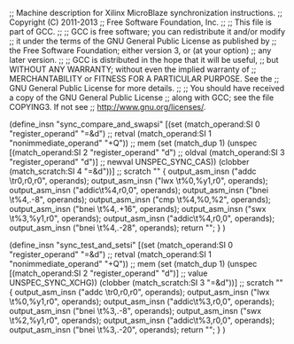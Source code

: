 ;; Machine description for Xilinx MicroBlaze synchronization instructions.
;; Copyright (C) 2011-2013
;; Free Software Foundation, Inc.
;;
;; This file is part of GCC.
;;
;; GCC is free software; you can redistribute it and/or modify
;; it under the terms of the GNU General Public License as published by
;; the Free Software Foundation; either version 3, or (at your option)
;; any later version.
;;
;; GCC is distributed in the hope that it will be useful,
;; but WITHOUT ANY WARRANTY; without even the implied warranty of
;; MERCHANTABILITY or FITNESS FOR A PARTICULAR PURPOSE.  See the
;; GNU General Public License for more details.
;;
;; You should have received a copy of the GNU General Public License
;; along with GCC; see the file COPYING3.  If not see
;; <http://www.gnu.org/licenses/>.


(define_insn "sync_compare_and_swapsi"
  [(set (match_operand:SI 0 "register_operand" "=&d")          	;; retval
        (match_operand:SI 1 "nonimmediate_operand" "+Q"))      	;; mem
    (set (match_dup 1)
	(unspec
	    [(match_operand:SI 2 "register_operand" "d")	;; oldval
	     (match_operand:SI 3 "register_operand" "d")]	;; newval
			     UNSPEC_SYNC_CAS))
   (clobber (match_scratch:SI 4 "=&d"))]			;; scratch
  ""
  {
    output_asm_insn ("addc \tr0,r0,r0", operands);
    output_asm_insn ("lwx  \t%0,%y1,r0", operands);
    output_asm_insn ("addic\t%4,r0,0", operands);
    output_asm_insn ("bnei \t%4,.-8", operands);
    output_asm_insn ("cmp  \t%4,%0,%2", operands);
    output_asm_insn ("bnei \t%4,.+16", operands);
    output_asm_insn ("swx  \t%3,%y1,r0", operands);
    output_asm_insn ("addic\t%4,r0,0", operands);
    output_asm_insn ("bnei \t%4,.-28", operands);
    return "";
  }
)

(define_insn "sync_test_and_setsi"
  [(set (match_operand:SI 0 "register_operand" "=&d")        	;; retval
	(match_operand:SI 1 "nonimmediate_operand" "+Q"))	;; mem
   (set (match_dup 1)
	(unspec
	  [(match_operand:SI 2 "register_operand" "d")]		;; value
	  UNSPEC_SYNC_XCHG))
   (clobber (match_scratch:SI 3 "=&d"))]			;; scratch
  ""
  {
    output_asm_insn ("addc \tr0,r0,r0", operands);
    output_asm_insn ("lwx  \t%0,%y1,r0", operands);
    output_asm_insn ("addic\t%3,r0,0", operands);
    output_asm_insn ("bnei \t%3,.-8", operands);
    output_asm_insn ("swx  \t%2,%y1,r0", operands);
    output_asm_insn ("addic\t%3,r0,0", operands);
    output_asm_insn ("bnei \t%3,.-20", operands);
    return "";
  }
)
